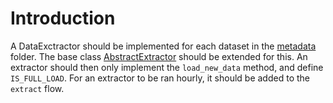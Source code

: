 # Introduction
A DataExctractor should be implemented for each dataset in the [metadata](/bunq_ynab_connect/metadata) folder. The base class [AbstractExtractor](/bunq_ynab_connect/data/data_extractors/abstract_extractor.py) should be extended for this. An extractor should then only implement the `load_new_data` method, and define `IS_FULL_LOAD`. For an extractor to be ran hourly, it should be added to the `extract` flow. 

